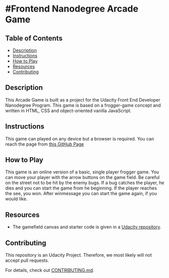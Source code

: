 #Frontend Nanodegree Arcade Game
===============================

## Table of Contents

* [Description](#description)
* [Instructions](#instructions)
* [How to Play](#how-to-play)
* [Resources](#resources)
* [Contributing](#contributing)

## Description
This Arcade Game is built as a project for the Udacity Front End Developer Nanodegree Program. This game is based on a frogger-game concept and written in HTML, CSS and object-oriented vanilla JavaScript. 

## Instructions

This game can played on any device but a browser is required. You can reach the page from [this GitHub Page](https://delczegemma.github.io/frontend-nanodegree-arcade-game/)

## How to Play
This game is an online version of a basic, single player frogger game. You can move your player with the arrow buttons on the game field. Be careful on the street not to be hit by the enemy bugs. If a bug catches the player, he dies and you can start the game from he beginning. If the player reaches the see, you won. After winmessage you can start the game again, if you would like. 


## Resources
- The gamefield canvas and starter code is given in a [Udacity repository](https://github.com/udacity/frontend-nanodegree-arcade-game).


## Contributing

This repository is an Udacity Project. Therefore, we most likely will not accept pull requests.

For details, check out [CONTRIBUTING.md](CONTRIBUTING.md).
